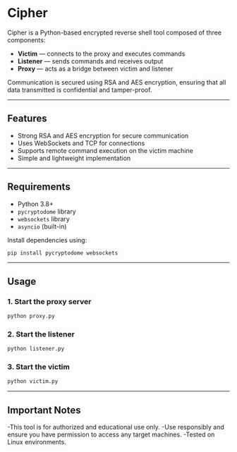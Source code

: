 # Cipher

Cipher is a Python-based encrypted reverse shell tool composed of three components:  
- **Victim** — connects to the proxy and executes commands  
- **Listener** — sends commands and receives output  
- **Proxy** — acts as a bridge between victim and listener  

Communication is secured using RSA and AES encryption, ensuring that all data transmitted is confidential and tamper-proof.

---

## Features

- Strong RSA and AES encryption for secure communication  
- Uses WebSockets and TCP for connections  
- Supports remote command execution on the victim machine  
- Simple and lightweight implementation  

---

## Requirements

- Python 3.8+  
- `pycryptodome` library  
- `websockets` library  
- `asyncio` (built-in)  

Install dependencies using:

```bash
pip install pycryptodome websockets
```
---
## Usage

### 1. Start the proxy server
```bash
python proxy.py
```

### 2. Start the listener
```bash
python listener.py
```

### 3. Start the victim
```bash
python victim.py
```

---
## Important Notes

-This tool is for authorized and educational use only.
-Use responsibly and ensure you have permission to access any target machines.
-Tested on Linux environments.

